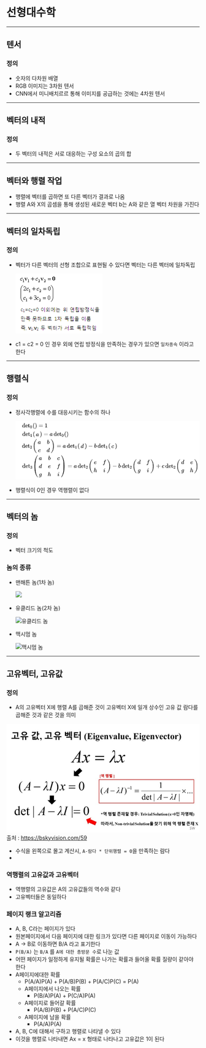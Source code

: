 # 선형대수학

<hr>

##  텐서

### 정의

- 숫자의 다차원 배열
- RGB 이미지는 3차원 텐서
- CNN에서 미니배치르르 통해 이미지를 공급하는 것에는 4차원 텐서

<hr>

## 벡터의 내적

### 정의

- 두 벡터의 내적은 서로 대응하는 구성 요소의 곱의 합

<hr>

## 벡터와 행렬 작업

- 행렬에 벡터를 곱하면 또 다른 벡터가 결과로 나옴
- 행렬 A와 X의 곱셈을 통해 생성된 새로운 벡터 b는 A와 같은 열 벡터 차원을 가진다

<hr>

## 벡터의 일차독립

### 정의

- 벡터가 다른 벡터의 선형 조합으로 표현될 수 있다면 벡터는 다른 벡터에 일차독립

  ![일차독립](./assets/일차독립.jpg)


- c1 = c2 = 0 인 경우 외에 연립 방정식을 만족하는 경우가 있으면 `일차종속` 이라고 한다

---

## 행렬식

### 정의

- 정사각행렬에 수를 대응시키는 함수의 하나

  ![행렬식](./assets/행렬식.PNG)

- 행렬식이 0인 경우 역행렬이 없다

---

## 벡터의 놈

### 정의

- 벡터 크기의 척도

### 놈의 종류

- 맨해튼 놈(1차 놈)

  ![](https://latex.codecogs.com/gif.latex?\left\||u\right\||_1=\sum_{k=1}^{n}\left|u_k\right|)

- 유클리드 놈(2차 놈)

  ![유클리드 놈](https://latex.codecogs.com/gif.latex?\left&space;\||&space;u&space;\right&space;\||_2&space;=&space;\sqrt{\sum_{k=1}^{n}\left&space;|&space;u_k&space;\right&space;|^2})

- 맥시멈 놈

  ![맥시멈 놈](https://latex.codecogs.com/gif.latex?\displaystyle&space;\||&space;\math{u}&space;\||_\infty&space;=&space;\max_{1\le&space;k&space;\le&space;n}&space;|u_k|)

---



## 고유벡터, 고유값

### 정의

- A의 고유벡터 X에 행렬 A를 곱해준 것이 고유벡터 X에 일개 상수인 고유 값 람다를 곱해준 것과 같은 것을 의미

![고유값](./assets/eigen_value.jpg) 출처 : https://bskyvision.com/59

- 수식을 왼쪽으로 몰고 계산시, `A-람다 * 단위행렬 = 0`을 만족하는 람다
- 

### 역행렬의 고유값과 고유벡터

- 역행렬의 고유값은 A의 고유값들의 역수와 같다
- 고유벡터들은 동일하다

### 페이지 랭크 알고리즘

- A, B, C라는 페이지가 있다
- 원본페이지에서 다음 페이지에 대한 링크가 있다면 다른 페이지로 이동이 가능하다
- A -> B로 이동하면 B/A 라고 표기한다
- `P(B/A)` 는 `B/A` 를 `A에 대한 총방문 수`로 나눈 값
- 어떤 페이지가 일정하게 유지될 확률은 나가는 확률과 들어올 확률 질량이 같아야 한다
- A페이지에대한 확률
  - P(A/A)P(A) + P(A/B)P(B) + P(A/C)P(C) = P(A)
  - A페이지에서 나오는 확률
    - P(B/A)P(A) + P(C/A)P(A)
  - A페이지로 들어갈 확률
    - P(A/B)P(B) + P(A/C)P(C)
  - A페이지에 남을 확률
    - P(A/A)P(A)
- A, B, C에 대해서 구하고 행렬로 나타낼 수 있다
- 이것을 행렬로 나타내면 Ax = x 형태로 나타나고 고유값은 1이 된다